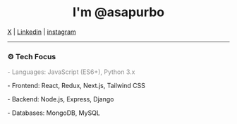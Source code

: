 <h1 align="center">I'm @asapurbo</h1>

<p align="left">
<a href="https://twitter.com/asapurbo_" target="blank">X</a> |
<a href="https://linkedin.com/in/asapurbo" target="blank">Linkedin</a> |
<a href="https://instagram.com/asapurbo_" target="blank">instagram</a>
</p>

---

### ⚙️ Tech Focus


<p style="color: #8c8c8c;">- Languages:     JavaScript (ES6+), Python 3.x</p>
<p>- Frontend:      React, Redux, Next.js, Tailwind CSS</p>
<p>- Backend:       Node.js, Express, Django</p>
<p>- Databases:     MongoDB, MySQL</p>
